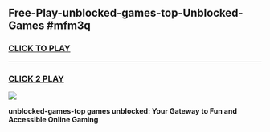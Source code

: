 
## Free-Play-unblocked-games-top-Unblocked-Games #mfm3q
<h3>
<a href="https://news.freeplayer.one?title=unblocked-games-top&ref=8M">CLICK TO PLAY</a></h3>
<hr>

<h3>
<a href="https://news.freeplayer.one?title=unblocked-games-top&ref=8M">CLICK 2 PLAY</a>
  
</h3>

<a href="https://news.freeplayer.one?title=unblocked-games-top&ref=8M"><img src="https://clearcache.store/games.png"></a>


**unblocked-games-top games unblocked: Your Gateway to Fun and Accessible Online Gaming**
